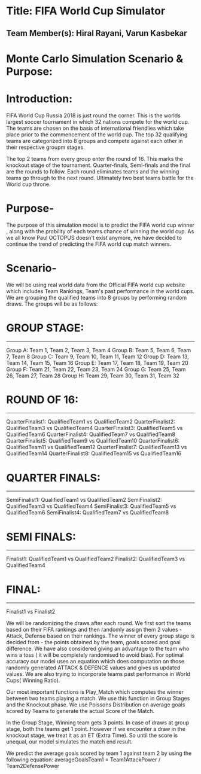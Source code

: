 # Title: FIFA World Cup Simulator

## Team Member(s): Hiral Rayani, Varun Kasbekar

# Monte Carlo Simulation Scenario & Purpose:
# Introduction:
FIFA World Cup Russia 2018 is just round the corner. This is the worlds largest soccer tournament in which 32 nations compete for the world cup. The teams are chosen on the basis of international friendlies which take place prior to the commencement of the world cup. The top 32 qualifying teams are categorized into 8 groups and compete against each other in their respective groupm stages.

The top 2 teams from every group enter the round of 16. This marks the knockout stage of the tournament. Quarter-finals, Semi-finals and the final are the rounds to follow. Each round eliminates teams and the winning teams go through to the next round. Ultimately two best teams battle for the World cup throne.

# Purpose- 
The purpose of this simulation model is to predict the FIFA world cup winner , along with the probility of each teams chance of winning the world cup. As we all know Paul OCTOPUS doesn't exist anymore, we have decided to continue the trend of predicting the FIFA world cup match winners.

# Scenario-
We will be using real world data from the Official FIFA world cup website which includes Team Rankings, Team's past performance in the world cups. We are grouping the qualified teams into 8 groups by performing random draws.
The groups will be as follows:

# GROUP STAGE:
____________________________________________
Group A: Team 1, Team 2, Team 3, Team 4
Group B: Team 5, Team 6, Team 7, Team 8
Group C: Team 9, Team 10, Team 11, Team 12
Group D: Team 13, Team 14, Team 15, Team 16
Group E: Team 17, Team 18, Team 19, Team 20
Group F: Team 21, Team 22, Team 23, Team 24
Group G: Team 25, Team 26, Team 27, Team 28
Group H: Team 29, Team 30, Team 31, Team 32

# ROUND OF 16:
___________________________________________________
QuarterFinalist1: QualifiedTeam1 vs QualifiedTeam2
QuarterFinalist2: QualifiedTeam3 vs QualifiedTeam4
QuarterFinalist3: QualifiedTeam5 vs QualifiedTeam6
QuarterFinalist4: QualifiedTeam7 vs QualifiedTeam8
QuarterFinalist5: QualifiedTeam9 vs QualifiedTeam10
QuarterFinalist6: QualifiedTeam11 vs QualifiedTeam12
QuarterFinalist7: QualifiedTeam13 vs QualifiedTeam14
QuarterFinalist8: QualifiedTeam15 vs QualifiedTeam16

# QUARTER FINALS:
___________________________________________________
SemiFinalist1: QualifiedTeam1 vs QualifiedTeam2
SemiFinalist2: QualifiedTeam3 vs QualifiedTeam4
SemiFinalist3: QualifiedTeam5 vs QualifiedTeam6
SemiFinalist4: QualifiedTeam7 vs QualifiedTeam8

# SEMI FINALS:
___________________________________________________

Finalist1: QualifiedTeam1 vs QualifiedTeam2
Finalist2: QualifiedTeam3 vs QualifiedTeam4

# FINAL:
_______________________
Finalist1 vs Finalist2

We will be randomizing the draws after each round. We first sort the teams based on their FIFA rankings and then randomly assign them 2 values - Attack, Defense based on their rankings. The winner of every group stage is decided from - the points obtained by the team, goals scored and goal difference. We have also considered giving an advantage to the team who wins a toss ( it will be completely randomised to avoid bias). For optimal accuracy our model uses an equation which does computation on those randomly generated ATTACK & DEFENCE values and gives us updated values. We are also trying to incorporate teams past performance in World Cups( Winning Ratio).

Our most important functions is Play_Match which computes the winner between two teams playing a match. We use this function in Group Stages and the Knockout phase. We use Poissons Distribution on average goals scored by Teams to generate the actual Score of the Match.

In the Group Stage, Winning team gets 3 points. In case of draws at group stage, both the teams get 1 point. However if we encounter a draw in the knockout stage, we treat it as an ET (Extra Time). So until the score is unequal, our model simulates the match end result. 


We predict the average goals scored by team 1 against team 2 by using the following equation:
averageGoalsTeam1 = Team1AttackPower / Team2DefensePower
